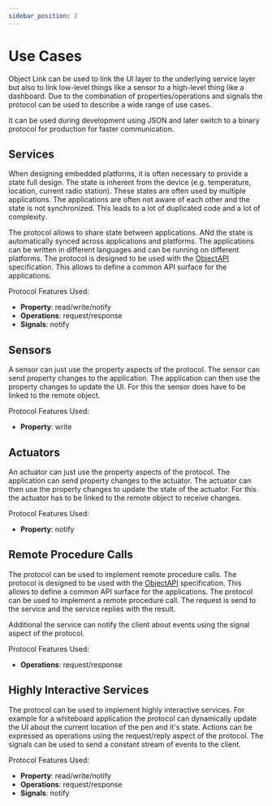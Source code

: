 ```yaml
---
sidebar_position: 2
---
```


# Use Cases

Object Link can be used to link the UI layer to the underlying service layer but also to link low-level things like a sensor to a high-level thing like a dashboard. Due to the combination of properties/operations and signals the protocol can be used to describe a wide range of use cases.

It can be used during development using JSON and later switch to a binary protocol for production for faster communication.

## Services

When designing embedded platforms, it is often necessary to provide a state full design. The state is inherent from the device (e.g. temperature, location, current radio station). These states are often used by multiple applications. The applications are often not aware of each other and the state is not synchronized. This leads to a lot of duplicated code and a lot of complexity.

The protocol allows to share state between applications. ANd the state is automatically synced across applications and platforms. The applications can be written in different languages and can be running on different platforms. The protocol is designed to be used with the [ObjectAPI](../objectapi) specification. This allows to define a common API surface for the applications.

Protocol Features Used:

- **Property**: read/write/notify
- **Operations**: request/response
- **Signals**: notify

## Sensors

A sensor can just use the property aspects of the protocol. The sensor can send property changes to the application. The application can then use the property changes to update the UI. For this the sensor does have to be linked to the remote object.

Protocol Features Used:

- **Property**: write

## Actuators

An actuator can just use the property aspects of the protocol. The application can send property changes to the actuator. The actuator can then use the property changes to update the state of the actuator. For this the actuator has to be linked to the remote object to receive changes.

Protocol Features Used:

- **Property**: notify

## Remote Procedure Calls

The protocol can be used to implement remote procedure calls. The protocol is designed to be used with the [ObjectAPI](../objectapi) specification. This allows to define a common API surface for the applications. The protocol can be used to implement a remote procedure call. The request is send to the service and the service replies with the result.

Additional the service can notify the client about events using the signal aspect of the protocol.

Protocol Features Used:

- **Operations**: request/response

## Highly Interactive Services

The protocol can be used to implement highly interactive services. For example for a whiteboard application the protocol can dynamically update the UI about the current location of the pen and it's state. Actions can be expressed as operations using the request/reply aspect of the protocol.
The signals can be used to send a constant stream of events to the client.

Protocol Features Used:

- **Property**: read/write/notify
- **Operations**: request/response
- **Signals**: notify
